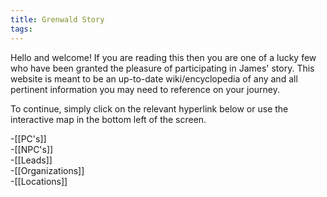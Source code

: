 ```yaml
---
title: Grenwald Story
tags:
---
```

Hello and welcome! If you are reading this then you are one of a lucky few who have been granted the pleasure of participating in James' story. This website is meant to be an up-to-date wiki/encyclopedia of any and all pertinent information you may need to reference on your journey. 

To continue, simply click on the relevant hyperlink below or use the interactive map in the bottom left of the screen.

-[[PC's]]  
-[[NPC's]]  
-[[Leads]]  
-[[Organizations]]  
-[[Locations]]

